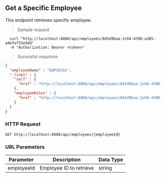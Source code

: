 
## Get a Specific Employee
This endpoint retrieves specific employee.

> Sample request

```shell
  curl "http://localhost:8080/api/employees/045d9baa-2c68-4390-a385-a4bfef33e9dd"
  -H "Authorization: Bearer <token>"
```

> Sucessful response

```json
{
  "employeeName" : "DAPIDSSS",
  "_links" : {
    "self" : {
      "href" : "http://localhost:8080/api/employees/045d9baa-2c68-4390-a385-a4bfef33e9dd"
    },
    "employeeRoles" : {
      "href" : "http://localhost:8080/api/employees/045d9baa-2c68-4390-a385-a4bfef33e9dd/employeeRoles"
    }
  }
}
```

### HTTP Request

`GET http://localhost:8080/api/employees/{employeeId}`

### URL Parameters

Parameter | Description | Data Type
--------- | ----------- | ---------
employeeId | Employee ID to retrieve | string